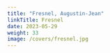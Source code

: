 ```yaml
---
title: "Fresnel, Augustin-Jean"
linkTitle: Fresnel
date: 2023-05-29
weight: 33
image: /covers/fresnel.jpg
---
```


